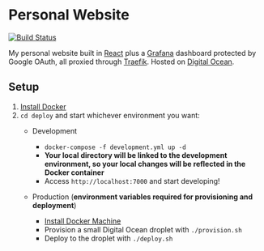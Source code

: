 # Personal Website

[![Build Status](https://travis-ci.org/mewil/personal-website.svg?branch=master)](https://travis-ci.org/mewil/personal-website)

My personal website built in [React](https://reactjs.org/) plus a [Grafana](https://grafana.com) dashboard protected by Google OAuth, all proxied through [Traefik](https://containo.us/traefik/). Hosted on [Digital Ocean](https://www.digitalocean.com/).

## Setup

1. [Install Docker](https://docs.docker.com/install/)
2. `cd deploy` and start whichever environment you want:
    * Development
      * `docker-compose -f development.yml up -d`
      * **Your local directory will be linked to the development environment, so your local changes will be reflected in the Docker container**
      * Access `http://localhost:7000` and start developing!

    * Production (**environment variables required for provisioning and deployment**)
      * [Install Docker Machine](https://docs.docker.com/machine/install-machine/)
      * Provision a small Digital Ocean droplet with `./provision.sh`
      * Deploy to the droplet with `./deploy.sh`
